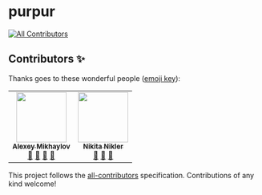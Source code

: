 # purpur
<!-- ALL-CONTRIBUTORS-BADGE:START - Do not remove or modify this section -->
[![All Contributors](https://img.shields.io/badge/all_contributors-1-orange.svg?style=flat-square)](#contributors-)
<!-- ALL-CONTRIBUTORS-BADGE:END -->
## Contributors ✨

Thanks goes to these wonderful people ([emoji key](https://allcontributors.org/docs/en/emoji-key)):

<!-- ALL-CONTRIBUTORS-LIST:START - Do not remove or modify this section -->
<!-- prettier-ignore-start -->
<!-- markdownlint-disable -->
<table>
  <tr>
    <td align="center"><a href="https://github.com/plxel"><img src="https://avatars0.githubusercontent.com/u/1496959?v=4" width="100px;" alt=""/><br /><sub><b>Alexey Mikhaylov</b></sub></a><br /><a href="#ideas-plxel" title="Ideas, Planning, & Feedback">🤔</a> <a href="#maintenance-plxel" title="Maintenance">🚧</a> <a href="https://github.com/real-coding/purpur/pulls?q=is%3Apr+reviewed-by%3Aplxel" title="Reviewed Pull Requests">👀</a> <a href="#design-plxel" title="Design">🎨</a></td>
    <td align="center"><a href="https://github.com/webnikler"><img src="https://avatars2.githubusercontent.com/u/17341570?v=4" width="100px;" alt=""/><br /><sub><b>Nikita Nikler</b></sub></a><br /><a href="https://github.com/real-coding/purpur/commits?author=webnikler" title="Documentation">📖</a> <a href="#ideas-webnikler" title="Ideas, Planning, & Feedback">🤔</a> <a href="#maintenance-webnikler" title="Maintenance">🚧</a></td>
  </tr>
</table>

<!-- markdownlint-enable -->
<!-- prettier-ignore-end -->
<!-- ALL-CONTRIBUTORS-LIST:END -->

This project follows the [all-contributors](https://github.com/all-contributors/all-contributors) specification. Contributions of any kind welcome!